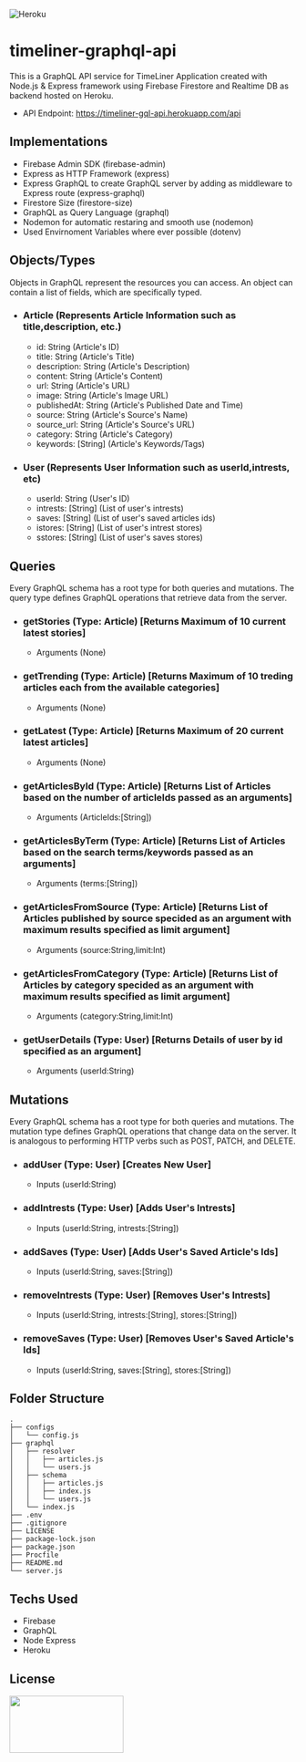 ![Heroku](https://heroku-badge.herokuapp.com/?app=heroku-badge)

# timeliner-graphql-api
This is a GraphQL API service for TimeLiner Application created with Node.js & Express framework using Firebase Firestore and Realtime DB as backend hosted on Heroku. 
 - API Endpoint: https://timeliner-gql-api.herokuapp.com/api

## Implementations
  - Firebase Admin SDK (firebase-admin)
  - Express as HTTP Framework (express)
  - Express GraphQL to create GraphQL server by adding as middleware to Express route (express-graphql)
  - Firestore Size (firestore-size)
  - GraphQL as Query Language (graphql)
  - Nodemon for automatic restaring and smooth use (nodemon)
  - Used Envirnoment Variables where ever possible (dotenv)

## Objects/Types
Objects in GraphQL represent the resources you can access. An object can contain a list of fields, which are specifically typed.
  - ### Article (Represents Article Information such as title,description, etc.)
      - id: String  (Article's ID)
      - title: String  (Article's Title)
      - description: String (Article's Description)
      - content: String (Article's Content)
      - url: String (Article's URL)
      - image: String (Article's Image URL)
      - publishedAt: String (Article's Published Date and Time)
      - source: String (Article's Source's Name)
      - source_url: String (Article's Source's URL)
      - category: String (Article's Category)
      - keywords: [String] (Article's Keywords/Tags)
   
   - ### User (Represents User Information such as userId,intrests, etc)
      - userId: String  (User's ID)
      - intrests: [String]  (List of user's intrests)
      - saves: [String] (List of user's saved articles ids)
      - istores: [String] (List of user's intrest stores)
      - sstores: [String] (List of user's saves stores)
      
    
## Queries
Every GraphQL schema has a root type for both queries and mutations. The query type defines GraphQL operations that retrieve data from the server.
   - ### getStories (Type: Article) [Returns Maximum of 10 current latest stories]
       - Arguments (None)
   - ### getTrending (Type: Article) [Returns Maximum of 10 treding articles each from the available categories]
       - Arguments (None)
   - ### getLatest (Type: Article) [Returns Maximum of 20 current latest articles]
       - Arguments (None)
   - ### getArticlesById (Type: Article) [Returns List of Articles based on the number of articleIds passed as an arguments]
       - Arguments (ArticleIds:[String])
   - ### getArticlesByTerm (Type: Article) [Returns List of Articles based on the search terms/keywords passed as an arguments]
       - Arguments (terms:[String])
   - ### getArticlesFromSource (Type: Article) [Returns List of Articles published by source specided as an argument with maximum results specified as limit argument]
       - Arguments (source:String,limit:Int)
   - ### getArticlesFromCategory (Type: Article) [Returns List of Articles by category specided as an argument with maximum results specified as limit argument]
       - Arguments (category:String,limit:Int)
   - ### getUserDetails (Type: User) [Returns Details of user by id specified as an argument]
       - Arguments (userId:String)

## Mutations
Every GraphQL schema has a root type for both queries and mutations. The mutation type defines GraphQL operations that change data on the server. It is analogous to performing HTTP verbs such as POST, PATCH, and DELETE.

   - ### addUser (Type: User) [Creates New User]
       - Inputs (userId:String)
   - ### addIntrests (Type: User) [Adds User's Intrests]
       - Inputs (userId:String, intrests:[String])
   - ### addSaves (Type: User) [Adds User's Saved Article's Ids]
       - Inputs (userId:String, saves:[String])
   - ### removeIntrests (Type: User) [Removes User's Intrests]
       - Inputs (userId:String, intrests:[String], stores:[String])
   - ### removeSaves (Type: User) [Removes User's Saved Article's Ids]
       - Inputs (userId:String, saves:[String], stores:[String])

## Folder Structure
```
.
├── configs
│   └── config.js
├── graphql
│   ├── resolver
│   │   ├── articles.js
│   │   └── users.js
│   ├── schema
│   │   ├── articles.js
│   │   ├── index.js
│   │   └── users.js
│   └── index.js
├── .env
├── .gitignore
├── LICENSE
├── package-lock.json
├── package.json
├── Procfile
├── README.md
└── server.js
```

## Techs Used
  - Firebase
  - GraphQL
  - Node Express
  - Heroku

## License
 <img src="https://upload.wikimedia.org/wikipedia/commons/thumb/0/0c/MIT_logo.svg/1200px-MIT_logo.svg.png" width="200" height="100"/>
